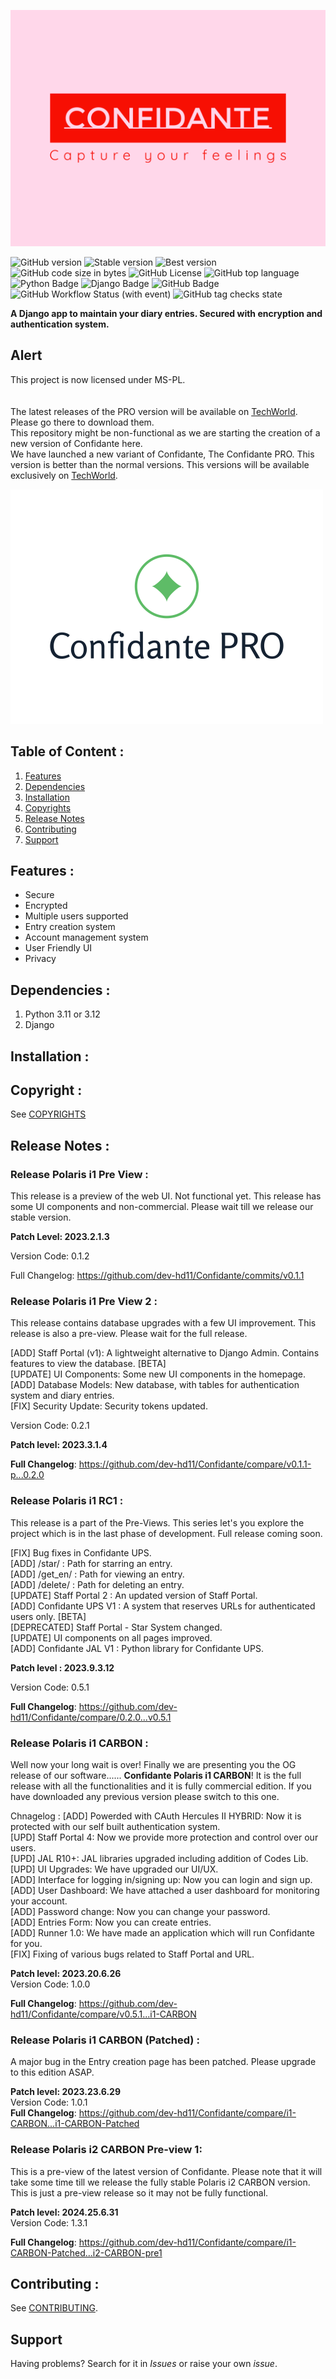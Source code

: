 ![Logo](docs/confidante-high-resolution-logo.png)

![GitHub version](https://img.shields.io/badge/CARBON%20version-Polaris%20i2-blue)
![Stable version](https://img.shields.io/badge/Stable%20GitHub%20version-Polaris%20i1%20CARBON-blue)
![Best version](https://img.shields.io/badge/PRO%20version-Zeus%20I-blue)
![GitHub code size in bytes](https://img.shields.io/github/languages/code-size/dev-hd11/Confidante)
![GitHub License](https://img.shields.io/github/license/dev-hd11/Confidante)
![GitHub top language](https://img.shields.io/github/languages/top/dev-hd11/Confidante)
![Python Badge](https://img.shields.io/badge/Python-3776AB?logo=python&logoColor=fff&style=flat)
![Django Badge](https://img.shields.io/badge/Django-092E20?logo=django&logoColor=fff&style=flat)
![GitHub Badge](https://img.shields.io/badge/GitHub-181717?logo=github&logoColor=fff&style=flat)
![GitHub Workflow Status (with event)](https://img.shields.io/github/actions/workflow/status/dev-hd11/Confidante/django.yml)
![GitHub tag checks state](https://img.shields.io/github/checks-status/dev-hd11/Confidante/v0.5.1)


**A Django app to maintain your diary entries. Secured with encryption and authentication system.**

## Alert
This project is now licensed under MS-PL.<br><br><br>
The latest releases of the PRO version will be available on [TechWorld](https://techworld856.godaddysites.com). Please go there to download them.<br>
This repository might be non-functional as we are starting the creation of a new version of Confidante here.<br>
We have launched a new variant of Confidante, The Confidante PRO. This version is better than the normal versions. This versions will be available exclusively on [TechWorld](https://techworld856.godaddysites.com).

![Pic](docs/confidante-pro-high-resolution-logo.png)



## Table of Content :
1. [Features](#features-)
2. [Dependencies](#dependencies-)
3. [Installation](#installation-)
4. [Copyrights](#copyrights-)
5. [Release Notes](#release-notes-)
6. [Contributing](#contributing-)
7. [Support](#support-)

## Features :
- Secure
- Encrypted
- Multiple users supported
- Entry creation system
- Account management system
- User Friendly UI
- Privacy

## Dependencies :
1. Python 3.11 or 3.12
2. Django

## Installation :

## Copyright :
See [COPYRIGHTS](./COPYRIGHTS.md)

## Release Notes :

### Release Polaris i1 Pre View :
This release is a preview of the web UI. Not functional yet. This release has some UI components and non-commercial. Please wait till we release our stable version.

**Patch Level: 2023.2.1.3**

Version Code: 0.1.2

Full Changelog: https://github.com/dev-hd11/Confidante/commits/v0.1.1

### Release Polaris i1 Pre View 2 :
This release contains database upgrades with a few UI improvement. This release is also a pre-view. Please wait for the full release.

[ADD] Staff Portal (v1): A lightweight alternative to Django Admin. Contains features to view the database. [BETA] <br>
[UPDATE] UI Components: Some new UI components in the homepage.<br>
[ADD] Database Models: New database, with tables for authentication system and diary entries.<br>
[FIX] Security Update: Security tokens updated.<br>

Version Code: 0.2.1

 **Patch level: 2023.3.1.4**

**Full Changelog**: https://github.com/dev-hd11/Confidante/compare/v0.1.1-p...0.2.0

### Release Polaris i1 RC1 :
This release is a part of the Pre-Views. This series let's you explore the project which is in the last phase of development. Full release coming soon.

[FIX] Bug fixes in Confidante UPS.<br>
[ADD] /star/ : Path for starring an entry.<br>
[ADD] /get_en/ : Path for viewing an entry.<br>
[ADD] /delete/ : Path for deleting an entry.<br>
[UPDATE] Staff Portal 2 : An updated version of Staff Portal.<br>
[ADD] Confidante UPS V1 : A system that reserves URLs for authenticated users only. [BETA]<br>
[DEPRECATED] Staff Portal - Star System changed. <br>
[UPDATE] UI components on all pages improved.<br>
[ADD] Confidante JAL V1 : Python library for Confidante UPS. <br>

**Patch level : 2023.9.3.12**


Version Code: 0.5.1

**Full Changelog**: https://github.com/dev-hd11/Confidante/compare/0.2.0...v0.5.1

### Release Polaris i1 CARBON :
Well now your long wait is over! Finally we are presenting you the OG release of our software...... **Confidante Polaris i1 CARBON**! It is the full release with all the functionalities and it is fully commercial edition. If you have downloaded any previous version please switch to this one.

Chnagelog :
[ADD] Powerded with CAuth Hercules II HYBRID: Now it is protected with our self built authentication system.<br>
[UPD] Staff Portal 4: Now we provide more protection and control over our users.<br>
[UPD] JAL R10+: JAL libraries upgraded including addition of Codes Lib.<br>
[UPD] UI Upgrades: We have upgraded our UI/UX.<br>
[ADD] Interface for logging in/signing up: Now you can login and sign up.<br>
[ADD] User Dashboard: We have attached a user dashboard for monitoring your account.<br>
[ADD] Password change: Now you can change your password.<br>
[ADD] Entries Form: Now you can create entries.<br>
[ADD] Runner 1.0: We have made an application which will run Confidante for you.<br>
[FIX] Fixing of various bugs related to Staff Portal and URL.<br>

**Patch level: 2023.20.6.26**<br>
Version Code: 1.0.0

**Full Changelog**: https://github.com/dev-hd11/Confidante/compare/v0.5.1...i1-CARBON

### Release Polaris i1 CARBON (Patched) :
A major bug in the Entry creation page has been patched. Please upgrade to this edition ASAP.

**Patch level: 2023.23.6.29**<br>
Version Code: 1.0.1<br>
**Full Changelog**: https://github.com/dev-hd11/Confidante/compare/i1-CARBON...i1-CARBON-Patched

### Release Polaris i2 CARBON Pre-view 1:
This is a pre-view of the latest version of Confidante. Please note that it will take some time till we release the fully stable Polaris i2 CARBON version. This is just a pre-view release so it may not be fully functional.

**Patch level: 2024.25.6.31**<br>
Version Code: 1.3.1<br>

**Full Changelog**: https://github.com/dev-hd11/Confidante/compare/i1-CARBON-Patched...i2-CARBON-pre1
## Contributing :
See [CONTRIBUTING](./CONTRIBUTING.md).

## Support
Having problems? Search for it in *Issues* or raise your own *issue*.
